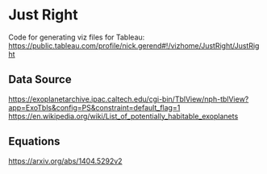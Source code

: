 # Just Right
Code for generating viz files for Tableau:
https://public.tableau.com/profile/nick.gerend#!/vizhome/JustRight/JustRight

## Data Source
https://exoplanetarchive.ipac.caltech.edu/cgi-bin/TblView/nph-tblView?app=ExoTbls&config=PS&constraint=default_flag=1
https://en.wikipedia.org/wiki/List_of_potentially_habitable_exoplanets

## Equations
https://arxiv.org/abs/1404.5292v2
